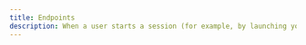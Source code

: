```yaml
---
title: Endpoints
description: When a user starts a session (for example, by launching your mobile app), your mobile or web application can automatically register (or update) an endpoint with Amazon Pinpoint. The endpoint represents the device that the user starts the session with.
---
```


<inline-fragment src="~/sdk/fragments/library-callout.md"></inline-fragment>

<inline-fragment platform="ios" src="~/sdk/analytics/fragments/ios/endpoints.md"></inline-fragment>
<inline-fragment platform="android" src="~/sdk/analytics/fragments/android/endpoints.md"></inline-fragment>
